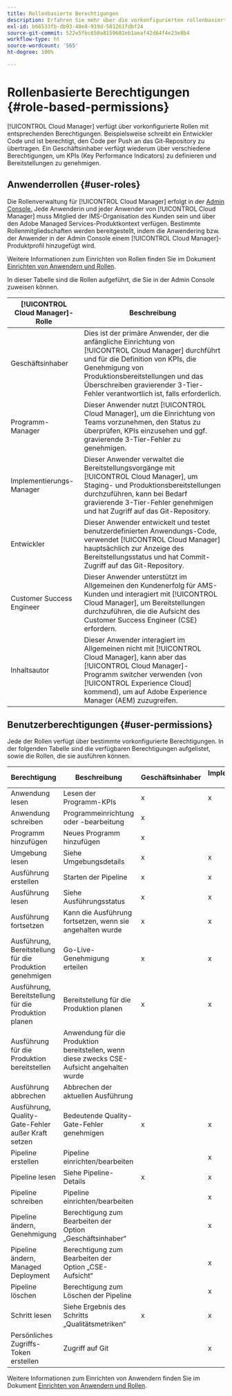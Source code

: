 ```yaml
---
title: Rollenbasierte Berechtigungen
description: Erfahren Sie mehr über die vorkonfigurierten rollenbasierten Berechtigungen von Cloud Manager für die Verwaltung des Zugriffs auf Ihre Cloud-Ressourcen.
exl-id: b66533fb-db93-40e8-919d-581261fdbf24
source-git-commit: 522e5fbc650a8159602eb1aeaf42d64f4e23e8b4
workflow-type: ht
source-wordcount: '565'
ht-degree: 100%

---
```



# Rollenbasierte Berechtigungen {#role-based-permissions}

[!UICONTROL Cloud Manager] verfügt über vorkonfigurierte Rollen mit entsprechenden Berechtigungen. Beispielsweise schreibt ein Entwickler Code und ist berechtigt, den Code per Push an das Git-Repository zu übertragen. Ein Geschäftsinhaber verfügt wiederum über verschiedene Berechtigungen, um KPIs (Key Performance Indicators) zu definieren und Bereitstellungen zu genehmigen.

## Anwenderrollen {#user-roles}

Die Rollenverwaltung für [!UICONTROL Cloud Manager] erfolgt in der [Admin Console.](https://helpx.adobe.com/de/enterprise/using/admin-console.html) Jede Anwenderin und jeder Anwender von [!UICONTROL Cloud Manager] muss Mitglied der IMS-Organisation des Kunden sein und über den Adobe Managed Services-Produktkontext verfügen. Bestimmte Rollenmitgliedschaften werden bereitgestellt, indem die Anwendering bzw. der Anwender in der Admin Console einem [!UICONTROL Cloud Manager]-Produktprofil hinzugefügt wird.

Weitere Informationen zum Einrichten von Rollen finden Sie im Dokument [Einrichten von Anwendern und Rollen](/help/requirements/users-and-roles.md).

In dieser Tabelle sind die Rollen aufgeführt, die Sie in der Admin Console zuweisen können.

| [!UICONTROL Cloud Manager]-Rolle | Beschreibung |
|---|---|
| Geschäftsinhaber | Dies ist der primäre Anwender, der die anfängliche Einrichtung von [!UICONTROL Cloud Manager] durchführt und für die Definition von KPIs, die Genehmigung von Produktionsbereitstellungen und das Überschreiben gravierender 3-Tier-Fehler verantwortlich ist, falls erforderlich. |
| Programm-Manager | Dieser Anwender nutzt [!UICONTROL Cloud Manager], um die Einrichtung von Teams vorzunehmen, den Status zu überprüfen, KPIs einzusehen und ggf. gravierende 3-Tier-Fehler zu genehmigen. |
| Implementierungs-Manager | Dieser Anwender verwaltet die Bereitstellungsvorgänge mit [!UICONTROL Cloud Manager], um Staging- und Produktionsbereitstellungen durchzuführen, kann bei Bedarf gravierende 3-Tier-Fehler genehmigen und hat Zugriff auf das Git-Repository. |
| Entwickler | Dieser Anwender entwickelt und testet benutzerdefinierten Anwendungs-Code, verwendet [!UICONTROL Cloud Manager] hauptsächlich zur Anzeige des Bereitstellungsstatus und hat Commit-Zugriff auf das Git-Repository. |
| Customer Success Engineer | Dieser Anwender unterstützt im Allgemeinen den Kundenerfolg für AMS-Kunden und interagiert mit [!UICONTROL Cloud Manager], um Bereitstellungen durchzuführen, die die Aufsicht des Customer Success Engineer (CSE) erfordern. |
| Inhaltsautor | Dieser Anwender interagiert im Allgemeinen nicht mit [!UICONTROL Cloud Manager], kann aber das [!UICONTROL Cloud Manager]-Programm switcher verwenden (von [!UICONTROL Experience Cloud] kommend), um auf Adobe Experience Manager (AEM) zuzugreifen. |

## Benutzerberechtigungen {#user-permissions}

Jede der Rollen verfügt über bestimmte vorkonfigurierte Berechtigungen. In der folgenden Tabelle sind die verfügbaren Berechtigungen aufgelistet, sowie die Rollen, die sie ausführen können.


| Berechtigung | Beschreibung | Geschäftsinhaber | Implementierungs-Manager | Programm-Manager | Entwickler | CSE |
|--- |--- |--- |--- |--- |--- |--- |
| Anwendung lesen | Lesen der Programm-KPIs | x | x | x | x | x |
| Anwendung schreiben | Programmeinrichtung oder -bearbeitung | x |  |  |  |  |
| Programm hinzufügen | Neues Programm hinzufügen | x |  |  |  |  |
| Umgebung lesen | Siehe Umgebungsdetails | x | x | x | x | x |
| Ausführung erstellen | Starten der Pipeline | x | x | x |  |  |
| Ausführung lesen | Siehe Ausführungsstatus | x | x | x | x | x |
| Ausführung fortsetzen | Kann die Ausführung fortsetzen, wenn sie angehalten wurde | x | x | x |  | x |
| Ausführung, Bereitstellung für die Produktion genehmigen | Go-Live-Genehmigung erteilen | x | x | x |  |  |
| Ausführung, Bereitstellung für die Produktion planen | Bereitstellung für die Produktion planen | x | x | x |  | x |
| Ausführung für die Produktion bereitstellen | Anwendung für die Produktion bereitstellen, wenn diese zwecks CSE-Aufsicht angehalten wurde |  |  |  |  | x |
| Ausführung abbrechen | Abbrechen der aktuellen Ausführung |  |  | x |  |  |
| Ausführung, Quality-Gate-Fehler außer Kraft setzen | Bedeutende Quality-Gate-Fehler genehmigen | x | x | x |  |  |
| Pipeline erstellen | Pipeline einrichten/bearbeiten |  | x |  |  |  |
| Pipeline lesen | Siehe Pipeline-Details | x | x | x | x | x |
| Pipeline schreiben | Pipeline einrichten/bearbeiten |  | x |  |  |  |
| Pipeline ändern, Genehmigung | Berechtigung zum Bearbeiten der Option „Geschäftsinhaber“ |  | x |  |  |  |
| Pipeline ändern, Managed Deployment | Berechtigung zum Bearbeiten der Option „CSE-Aufsicht“ |  | x |  |  |  |
| Pipeline löschen | Berechtigung zum Löschen der Pipeline |  | x |  |  |  |
| Schritt lesen | Siehe Ergebnis des Schritts „Qualitätsmetriken“ | x | x | x | x | x |
| Persönliches Zugriffs-Token erstellen | Zugriff auf Git |  | x |  | x |  |

Weitere Informationen zum Einrichten von Anwendern finden Sie im Dokument [Einrichten von Anwendern und Rollen](/help/requirements/users-and-roles.md).
